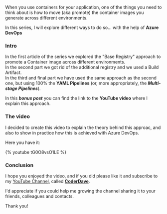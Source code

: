 When you use containers for your application, one of the things you need to think about is how to move (aka promote) the container images you generate across different environments.

In this series, I will explore different ways to do so... with the help of __Azure DevOps__

### Intro

In the first article of the series we explored the "Base Registry" approach to promote a Container image across different environments.  
In the second part we got rid of the additional registry and we used a Build Artifact.  
In the third and final part we have used the same approach as the second one, but using 100% the __YAML Pipelines__ (or, more appropriately, the ___Multi-stage Pipelines___).

In this ___bonus post___ you can find the link to the __YouTube video__ where I explain this approach.

### The video

I decided to create this video to explain the theory behind this approac, and also to show in practice how this is achieved with Azure DevOps.

Here you have it:

{% youtube tG0O8vsO1LE %}

### Conclusion

I hope you enjoyed the video, and if you did please like it and subscribe to my [YouTube Channel](https://www.youtube.com/channel/UCtiFg7r8WBBzC6xo-tfEYFw), called [__CoderDave__](https://www.youtube.com/channel/UCtiFg7r8WBBzC6xo-tfEYFw).

I'd appreciate if you could help me growing the channel sharing it to your friends, colleagues and contacts.

Thank you!